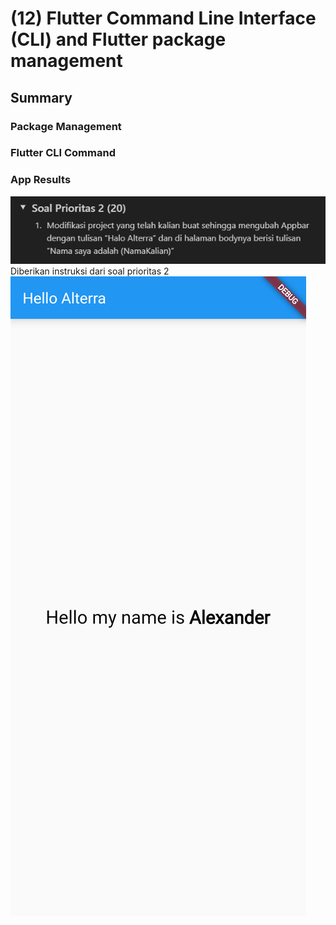 # (12) Flutter Command Line Interface (CLI) and Flutter package management

## Summary

### Package Management

### Flutter CLI Command

### App Results

![](/12_Installation%20Command%20Line%20Interface%20and%20Package%20Management%20in%20Flutter/Screenshot/Soal%20Prioritas%202.png)
Diberikan instruksi dari soal prioritas 2
![](/12_Installation%20Command%20Line%20Interface%20and%20Package%20Management%20in%20Flutter/Screenshot/Hasil%20Soal%20Prioritas%202.png)

